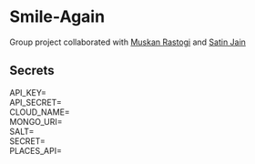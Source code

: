 # Smile-Again

Group project collaborated with [Muskan Rastogi](https://github.com/muskanrastogi1) and [Satin Jain](https://github.com/satin-04)

## Secrets 

API_KEY= <br/>
API_SECRET= <br/>
CLOUD_NAME= <br/>
MONGO_URI= <br/>
SALT= <br/>
SECRET= <br/>
PLACES_API= <br/>
